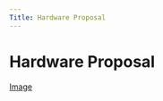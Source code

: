 ```yaml
---
Title: Hardware Proposal
---
```

# Hardware Proposal 

[Image](https://github.com/EGR314-Spring2024-Team303/EGR314-Spring2024-Team303.github.io/blob/main/HardwareProposalLandscape.jpg)
